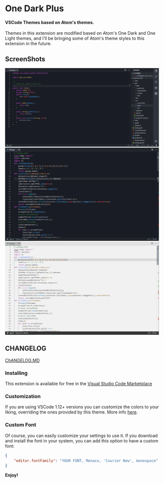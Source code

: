 # One Dark Plus
<!-- [![Marketplace](https://vsmarketplacebadge.apphb.com/version/akamud.vscode-theme-onedark.svg)](https://marketplace.visualstudio.com/items/akamud.vscode-theme-onedark) [![Installs](https://vsmarketplacebadge.apphb.com/installs/akamud.vscode-theme-onedark.svg)](https://marketplace.visualstudio.com/items/akamud.vscode-theme-onedark) [![Ratings](https://vsmarketplacebadge.apphb.com/rating-short/akamud.vscode-theme-onedark.svg)](https://marketplace.visualstudio.com/items/akamud.vscode-theme-onedark) -->
<!-- [![Beerpay](https://img.shields.io/beerpay/akamud/vscode-theme-onedark.svg)](https://beerpay.io/akamud/vscode-theme-onedark)  
VSCode Theme based on Atom's [One Dark](https://github.com/atom/one-dark-syntax) theme. Best rated One Dark theme port in the marketplace, **features full Workbench theming**. -->

#### VSCode Themes based on Atom's themes.
Themes in this extension are modified based on Atom's One Dark and One Light themes, and I'll be bringing some of Atom's theme styles to this extension in the future.
## ScreenShots
![](https://raw.githubusercontent.com/czfadmin/Atom-One-Dark-Pro/master/screenshots/one-dark-theme-java-screenshot.PNG)
![](https://raw.githubusercontent.com/czfadmin/Atom-One-Dark-Pro/master/screenshots/one-dark-theme-screenshots.PNG)
![](https://raw.githubusercontent.com/czfadmin/Atom-One-Dark-Pro/master/screenshots/one-light-theme-python-screenshot.PNG)

## CHANGELOG
[ChANGELOG.MD](https://github.com/czfadmin/Atom-One-Dark-Pro/blob/master/CHANGELOG.md)

### Installing

This extension is available for free in the [Visual Studio Code Marketplace](https://marketplace.visualstudio.com/items/ChenZhiFu.one-dark-plus)

### Customization

If you are using VSCode 1.12+ versions you can customize the colors to your liking, overriding the ones provided by this theme. More info [here](https://code.visualstudio.com/docs/getstarted/theme-color-reference).

### Custom Font

Of course, you can easily customize your settings to use it.
If you download and install the font in your system, you can add this option to have a custom font:
```json
{
    "editor.fontFamily": "YOUR FONT, Monaco, 'Courier New', monospace"
}
```


**Enjoy!**